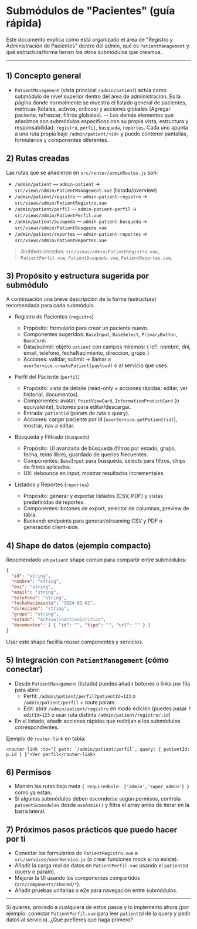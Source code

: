 # Submódulos de "Pacientes" (guía rápida)

Este documento explica cómo está organizado el área de "Registro y Administración de Pacientes" dentro del admin, qué es `PatientManagement` y qué estructura/forma tienen los otros submódulos que creamos.

---

## 1) Concepto general

- `PatientManagement` (vista principal `/admin/patient`) actúa como submódulo de nivel superior dentro del área de administración. Es la página donde normalmente se muestra el listado general de pacientes, métricas (totales, activos, críticos) y acciones globales (Agregar paciente, refrescar, filtros globales).
-- Los demás elementos que añadimos son submódulos específicos con su propia vista, estructura y responsabilidad: `registro`, `perfil`, `busqueda`, `reportes`. Cada uno apunta a una ruta propia bajo `/admin/patient/<id>` y puede contener pantallas, formularios y componentes diferentes.

## 2) Rutas creadas

Las rutas que se añadieron en `src/router/adminRoutes.js` son:

- `/admin/patient` — `admin-patient` → `src/views/admin/PatientManagement.vue` (listado/overview)
- `/admin/patient/registro` — `admin-patient-registro` → `src/views/admin/PatientRegistro.vue`
- `/admin/patient/perfil` — `admin-patient-perfil` → `src/views/admin/PatientPerfil.vue`
- `/admin/patient/busqueda` — `admin-patient-busqueda` → `src/views/admin/PatientBusqueda.vue`
- `/admin/patient/reportes` — `admin-patient-reportes` → `src/views/admin/PatientReportes.vue`

> Archivos creados: `src/views/admin/PatientRegistro.vue`, `PatientPerfil.vue`, `PatientBusqueda.vue`, `PatientReportes.vue`.

## 3) Propósito y estructura sugerida por submódulo

A continuación una breve descripción de la forma (estructura) recomendada para cada submódulo.

- Registro de Pacientes (`registro`)
  - Propósito: formulario para crear un paciente nuevo.
  - Componentes sugeridos: `BaseInput`, `BaseSelect`, `PrimaryButton`, `BaseCard`.
  - Data/submit: objeto `patient` con campos mínimos: { id?, nombre, dni, email, telefono, fechaNacimiento, direccion, grupo }
  - Acciones: validar, submit → llamar a `userService.createPatient(payload)` o al servicio que uses.

- Perfil del Paciente (`perfil`)
  - Propósito: vista de detalle (read-only + acciones rápidas: editar, ver historial, documentos).
  - Componentes: avatar, `PointViewCard`, `InformationProductCard` (o equivalente), botones para editar/descargar.
  - Entrada: `patientId` (param de ruta o query).
  - Acciones: cargar paciente por id (`userService.getPatient(id)`), mostrar, nav a editar.

<!-- Operaciones CRUD removed in this branch - implement on demand -->

- Búsqueda y Filtrado (`busqueda`)
  - Propósito: UI avanzada de búsqueda (filtros por estado, grupo, fecha, texto libre), guardado de queries frecuentes.
  - Componentes: `BaseInput` para búsqueda, selects para filtros, chips de filtros aplicados.
  - UX: debounce en input, mostrar resultados incrementales.

- Listados y Reportes (`reportes`)
  - Propósito: generar y exportar listados (CSV, PDF) y vistas predefinidas de reportes.
  - Componentes: botones de export, selector de columnas, preview de tabla.
  - Backend: endpoints para generar/streaming CSV y PDF o generación client-side.

<!-- Asignaciones y Relaciones removed in this branch - implement on demand -->

## 4) Shape de datos (ejemplo compacto)

Recomendado un `patient` shape común para compartir entre submódulos:

```json
{
  "id": "string",
  "nombre": "string",
  "dni": "string",
  "email": "string",
  "telefono": "string",
  "fechaNacimiento": "2024-01-01",
  "direccion": "string",
  "grupo": "string",
  "estado": "activo|inactivo|critico",
  "documentos": [ { "id": "", "tipo": "", "url": "" } ]
}
```

Usar este shape facilita reusar componentes y servicios.

## 5) Integración con `PatientManagement` (cómo conectar)

- Desde `PatientManagement` (listado) puedes añadir botones o links por fila para abrir:
  - Perfil: `/admin/patient/perfil?patientId=123` o `/admin/patient/perfil` + route param
  - Edit: abrir `/admin/patient/registro` en modo edición (puedes pasar `?editId=123` o usar ruta distinta `/admin/patient/registro/:id`)
- En el listado, añadir acciones rápidas que redirijan a los submódulos correspondientes.

Ejemplo de `router-link` en tabla:
```vue
<router-link :to="{ path: `/admin/patient/perfil`, query: { patientId: p.id } }">Ver perfil</router-link>
```

## 6) Permisos

- Mantén las rutas bajo meta `{ requiredRole: ['admin','super_admin'] }` como ya están.
- Si algunos submódulos deben esconderse según permisos, controla `patientSubmodules` desde `useAdmin()` y filtra el array antes de iterar en la barra lateral.

## 7) Próximos pasos prácticos que puedo hacer por ti

- Conectar los formularios de `PatientRegistro.vue` a `src/services/userService.js` (o crear funciones mock si no existe).
- Añadir la carga real de datos en `PatientPerfil.vue` usando el `patientId` (query o param).
- Mejorar la UI usando los componentes compartidos (`src/components/shared/*`).
- Añadir pruebas unitarias o e2e para navegación entre submódulos.

---

Si quieres, procedo a cualquiera de estos pasos y lo implemento ahora (por ejemplo: conectar `PatientPerfil.vue` para leer `patientId` de la query y pedir datos al servicio). ¿Qué prefieres que haga primero?
